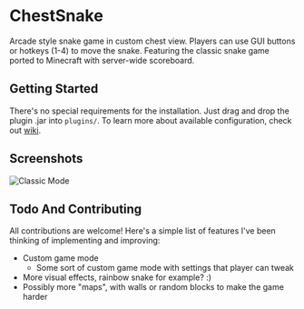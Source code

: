 # ChestSnake

Arcade style snake game in custom chest view. Players can use GUI
buttons or hotkeys (1-4) to move the snake. Featuring the classic
snake game ported to Minecraft with server-wide scoreboard.

## Getting Started

There's no special requirements for the installation.
Just drag and drop the plugin .jar into `plugins/`.
To learn more about available configuration, check out
[wiki](https://github.com/aleksilassila/ChestSnake/wiki).

## Screenshots

![Classic Mode](screenshots/snake_demo.gif)

## Todo And Contributing

All contributions are welcome! Here's a simple list of
features I've been thinking of implementing and improving:

 - Custom game mode
   + Some sort of custom game mode with settings that player can tweak
 - More visual effects, rainbow snake for example? :)
 - Possibly more "maps", with walls or random blocks to make the game harder
